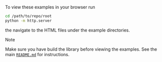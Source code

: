 To view these examples in your browser run 

```bash
cd /path/to/repo/root
python -m http.server
```

the navigate to the HTML files under the example directories.

> [!NOTE]
> Make sure you have build the library before viewing the examples.
> See the main [`README.md`](../README.md) for instructions.